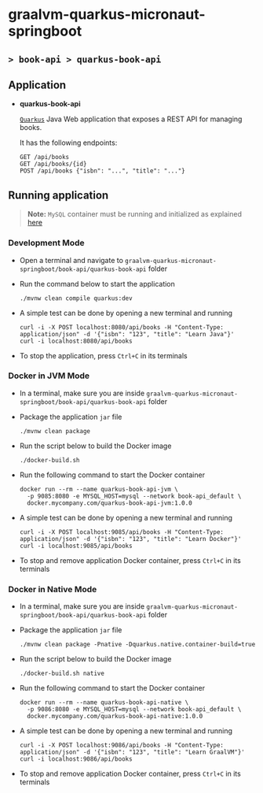 # graalvm-quarkus-micronaut-springboot
## `> book-api > quarkus-book-api`

## Application

- **quarkus-book-api**

  [`Quarkus`](https://quarkus.io/) Java Web application that exposes a REST API for managing books.
                                 
  It has the following endpoints:
  ```
  GET /api/books
  GET /api/books/{id}
  POST /api/books {"isbn": "...", "title": "..."}
  ```

## Running application

> **Note:** `MySQL` container must be running and initialized as explained [here](https://github.com/ivangfr/graalvm-quarkus-micronaut-springboot/tree/master/book-api#start-environment)

### Development Mode

- Open a terminal and navigate to `graalvm-quarkus-micronaut-springboot/book-api/quarkus-book-api` folder

- Run the command below to start the application
  ```
  ./mvnw clean compile quarkus:dev
  ```

- A simple test can be done by opening a new terminal and running
  ```
  curl -i -X POST localhost:8080/api/books -H "Content-Type: application/json" -d '{"isbn": "123", "title": "Learn Java"}'
  curl -i localhost:8080/api/books
  ```

- To stop the application, press `Ctrl+C` in its terminals

### Docker in JVM Mode

- In a terminal, make sure you are inside `graalvm-quarkus-micronaut-springboot/book-api/quarkus-book-api` folder

- Package the application `jar` file
  ```
  ./mvnw clean package
  ```

- Run the script below to build the Docker image
  ```
  ./docker-build.sh
  ```

- Run the following command to start the Docker container
  ```
  docker run --rm --name quarkus-book-api-jvm \
    -p 9085:8080 -e MYSQL_HOST=mysql --network book-api_default \
    docker.mycompany.com/quarkus-book-api-jvm:1.0.0
  ```

- A simple test can be done by opening a new terminal and running
  ```
  curl -i -X POST localhost:9085/api/books -H "Content-Type: application/json" -d '{"isbn": "123", "title": "Learn Docker"}'
  curl -i localhost:9085/api/books
  ```

- To stop and remove application Docker container, press `Ctrl+C` in its terminals

### Docker in Native Mode

- In a terminal, make sure you are inside `graalvm-quarkus-micronaut-springboot/book-api/quarkus-book-api` folder

- Package the application `jar` file
  ```
  ./mvnw clean package -Pnative -Dquarkus.native.container-build=true
  ```

- Run the script below to build the Docker image
  ```
  ./docker-build.sh native
  ```

- Run the following command to start the Docker container
  ```
  docker run --rm --name quarkus-book-api-native \
    -p 9086:8080 -e MYSQL_HOST=mysql --network book-api_default \
    docker.mycompany.com/quarkus-book-api-native:1.0.0
  ```

- A simple test can be done by opening a new terminal and running
  ```
  curl -i -X POST localhost:9086/api/books -H "Content-Type: application/json" -d '{"isbn": "123", "title": "Learn GraalVM"}'
  curl -i localhost:9086/api/books
  ```

- To stop and remove application Docker container, press `Ctrl+C` in its terminals

